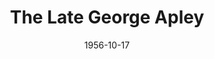 ---
title: The Late George Apley
date: 1956-10-17
opening_date: 1956-10-17
closing_date: 1956-10-27
layout: productions
playbill:
Theatre: Theatre Jacksonville
Venue: Little Theatre
cast:
- Margaret: Ella Mae Wiley
- George Apley: Frank Ridge
- Catherine Apley: Peggy Gift
- John Apley: James Boyer
- Eleanor Apley: Eleanor Yeager
- Wilson: Ralph Anderson
- Amelia Newcombe: Esther Barnes
- Roger Newcombe: Elmo Lehman
- Horation Willing: Marshall Grauer
- Jane Willing: Gene Tranoy
- Agnes Willing: Rose Marie Regero
- Howard Boulder: Bob Phillips
- Lydia Leyton: Josephine DeZerne
- Emily Southworth: Helen Keegan
- Julian H. Dole: Milo Wiley
- Henry: Victor Maurice
crew:
- Director: Richard G. Fallon
- Setting and Technical Direction: George A. Ramsey, Jr.
- Assistant Director: Connie Henline
- Stage Manager: Frank Ridge
- Light Controls: Alice Wise
- Sound and Music: Neil Forster
- Wardrobe Chairman: Sue Henderson
- Wardrobe Assistant:
  - Jane Johnson
  - Ada Wilson
  - Florence Somack
  - Gladys Mickler
  - Betty Cooper
  - Libbi Whiteman
  - Virginia Booker
- Costume Construction Chairman: Libbi Whiteman
- Costume Assistant:
  - Pat Eyster
  - Sue Fallon
  - Helen Keegan
  - Elaine Barnert
  - Shirley Carruthers
  - Virginia Robb
  - Fritz Ashworth
- Make-up Chairman: Hugh Henline
- Make-up Assistant:
  - Ethel Winstead
  - Ellen Magruder
  - Joyce Hall
  - Jim Bell
  - Jack Somack
  - Chick Evans
  - Ann Rogers
  - Mattie Godwin
  - Polly Clendening
  - Jane Porter
  - Dick Kaszner
  - Winona Jackson
  - Heather Paul
  - Ronnie Friedman
  - Barbara Irby
  - Virginia Robb
  - Laurel Barton
  - Margaret Ann Diz
  - Rochelle Smullian
- Construction and Painting Chairman: Margaret Burt
- Construction and Painting:
  - Henry Lachance
  - Alice Wise
  - Bud Rogers
  - Hugh Henline
  - Happy Gift
  - Maree Barnert
  - Neil Forster
  - Beverly Fink
  - Larry Zell
  - Jim Bell
  - Eula Mae Snow
  - Leah Smith
  - James Bibb
  - Norman Rickard
orchestra:
---